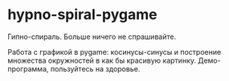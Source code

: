# hypno-spiral-pygame
Гипно-спираль. Больше ничего не спрашивайте.

Работа с графикой в pygame: косинусы-синусы и построение множества окружностей в как бы красивую картинку. Демо-программа, пользуйтесь на здоровье.
